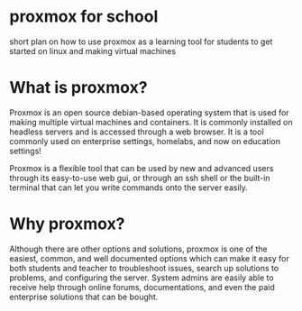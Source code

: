 # proxmox for school
short plan on how to use proxmox as a learning tool for students to get started on linux and making virtual machines

# What is proxmox?
Proxmox is an open source debian-based operating system that is used for making multiple virtual machines and containers. It is commonly installed on headless servers and is accessed through a web browser. It is a tool commonly used on enterprise settings, homelabs, and now on education settings! 

Proxmox is a flexible tool that can be used by new and advanced users through its easy-to-use web gui, or through an ssh shell or the built-in terminal that can let you write commands onto the server easily.

# Why proxmox?
Although there are other options and solutions, proxmox is one of the easiest, common, and well documented options which can make it easy for both students and teacher to troubleshoot issues, search up solutions to problems, and configuring the server. System admins are easily able to receive help through online forums, documentations, and even the paid enterprise solutions that can be bought. 


